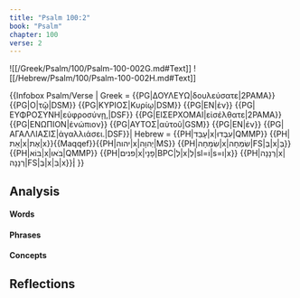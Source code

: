 ```yaml
---
title: "Psalm 100:2"
book: "Psalm"
chapter: 100
verse: 2
---
```

![[/Greek/Psalm/100/Psalm-100-002G.md#Text]]
![[/Hebrew/Psalm/100/Psalm-100-002H.md#Text]]

{{Infobox Psalm/Verse |
  Greek = {{PG|ΔΟΥΛΕΥΩ|δουλεύσατε|2PAMA}} {{PG|Ο|τῷ|DSM}} {{PG|ΚΥΡΙΟΣ|Κυρίῳ|DSM}} {{PG|ΕΝ|ἐν}} {{PG|ΕΥΦΡΟΣΥΝΗ|εὐφροσύνῃ,|DSF}} {{PG|ΕΙΣΕΡΧΟΜΑΙ|εἰσέλθατε|2PAMA}} {{PG|ΕΝΩΠΙΟΝ|ἐνώπιον}} {{PG|ΑΥΤΟΣ|αὐτοῦ|GSM}} {{PG|ΕΝ|ἐν}} {{PG|ΑΓΑΛΛΙΑΣΙΣ|ἀγαλλιάσει.|DSF}}|
  Hebrew = {{PH|עָבַד|x|עִבְדוּ|QMMP}} {{PH|אֵת|x|אֶת|x}}{{Maqqef}}{{PH|יהוה|x|יְהוָה|MS}} {{PH|שִׂמְחָה|x|שִׂמְחָה|FS|בְּ|x|בְּ}} {{PH|בּוֹא|x|בֹּאוּ|QMMP}} {{PH|פנים|x|פָנָי|BPC|לְ|x|לְ|sl=וֹ|s=ו|x}} {{PH|רְנָנָה|x|רְנָנָה|FS|בְּ|x|בִּ|x}}׃|
}}

## Analysis

#### Words

#### Phrases

#### Concepts

## Reflections

